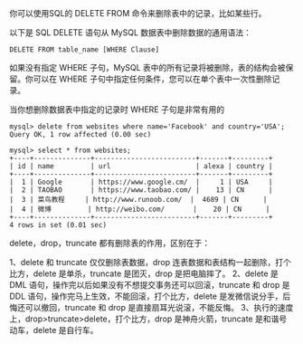 
你可以使用SQL的 DELETE FROM 命令来删除表中的记录，比如某些行。

以下是 SQL DELETE 语句从 MySQL 数据表中删除数据的通用语法：

```
DELETE FROM table_name [WHERE Clause]
```

如果没有指定 WHERE 子句，MySQL 表中的所有记录将被删除，表的结构会被保留。你可以在 WHERE 子句中指定任何条件，您可以在单个表中一次性删除记录。

当你想删除数据表中指定的记录时 WHERE 子句是非常有用的

```
mysql> delete from websites where name='Facebook' and country='USA'; 
Query OK, 1 row affected (0.00 sec)

mysql> select * from websites;
+----+--------------+-------------------------+-------+---------+
| id | name         | url                     | alexa | country |
+----+--------------+-------------------------+-------+---------+
|  1 | Google       | https://www.google.cm/  |     1 | USA     |
|  2 | TAOBAO       | https://www.taobao.com/ |    13 | CN      |
|  3 | 菜鸟教程     | http://www.runoob.com/  |  4689 | CN      |
|  4 | 微博         | http://weibo.com/       |    20 | CN      |
+----+--------------+-------------------------+-------+---------+
4 rows in set (0.01 sec)
```

delete，drop，truncate 都有删除表的作用，区别在于：

 1、delete 和 truncate 仅仅删除表数据，drop 连表数据和表结构一起删除，打个比方，delete 是单杀，truncate 是团灭，drop 是把电脑摔了。
 2、delete 是 DML 语句，操作完以后如果没有不想提交事务还可以回滚，truncate 和 drop 是 DDL 语句，操作完马上生效，不能回滚，打个比方，delete 是发微信说分手，后悔还可以撤回，truncate 和 drop 是直接扇耳光说滚，不能反悔。
 3、执行的速度上，drop>truncate>delete，打个比方，drop 是神舟火箭，truncate 是和谐号动车，delete 是自行车。

